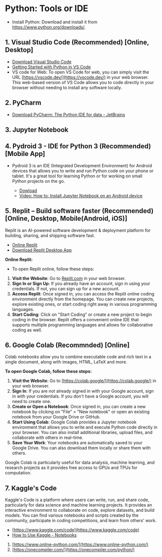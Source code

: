 # Python: Tools or IDE

- Install Python: Download and install it from <https://www.python.org/downloads/>.


## 1. Visual Studio Code **(Recommended)** [Online, Desktop]
   - [Download Visual Studio Code](https://code.visualstudio.com/download) 
   - [Getting Started with Python in VS Code](https://code.visualstudio.com/docs/python/python-tutorial)
   - VS code for Web: To open VS Code for web, you can simply visit the URL [https://vscode.dev/](https://vscode.dev/) in your web browser. This web-based version of VS Code allows you to code directly in your browser without needing to install any software locally.
## 2. PyCharm
   - [Download PyCharm: The Python IDE for data - JetBrains](https://www.jetbrains.com/pycharm/download/?section=windows)

## 3. Jupyter Notebook
   
## 4. Pydroid 3 - IDE for Python 3 **(Recommended)** [Mobile App]

- Pydroid 3 is an IDE (Integrated Development Environment) for Android devices that allows you to write and run Python code on your phone or tablet. It's a great tool for learning Python or for working on small Python projects on the go.

   - [Dowload](https://play.google.com/store/apps/details?id=ru.iiec.pydroid3)
   - [Video: How to: Install Jupyter Notebook on an Android device](https://youtu.be/b2XNfD3xEwY?si=JFQsMiVj5xqkTgGv)

## 5. Replit – Build software faster **(Recommended)** [Online, Desktop, Mobile(Android, iOS)] 
Replit is an AI-powered software development & deployment platform for building, sharing, and shipping software fast.

   -  [Online Replit](https://replit.com/)
   -  [Download Replit Desktop App](https://replit.com/desktop)

**Online Replit:**
-  To open Replit online, follow these steps:
1. **Visit the Website**: Go to [Replit.com](https://replit.com/) in your web browser.
2. **Sign In or Sign Up**: If you already have an account, sign in using your credentials. If not, you can sign up for a new account.
3. **Access Replit**: Once signed in, you can access the Replit online coding environment directly from the homepage. You can create new projects, explore existing ones, or start coding right away in various programming languages.
4. **Start Coding**: Click on "Start Coding" or create a new project to begin coding in the browser.
Replit offers a convenient online IDE that supports multiple programming languages and allows for collaborative coding as well.

## 6. Google Colab **(Recommnded)** [Online]
Colab notebooks allow you to combine executable code and rich text in a single document, along with images, HTML, LaTeX and more.

**To open Google Colab, follow these steps:**

   1. **Visit the Website**: Go to [https://colab.google/](https://colab.google/) in your web browser.
   2. **Sign In**: If you are not already signed in with your Google account, sign in with your credentials. If you don't have a Google account, you will need to create one.
   3. **Create or Open a Notebook**: Once signed in, you can create a new notebook by clicking on "File" > "New notebook" or open an existing notebook from your Google Drive or GitHub.
   4. **Start Using Colab**: Google Colab provides a Jupyter notebook environment that allows you to write and execute Python code directly in your browser. You can also install additional libraries, upload files, and collaborate with others in real-time.
   5. **Save Your Work**: Your notebooks are automatically saved to your Google Drive. You can also download them locally or share them with others.

Google Colab is particularly useful for data analysis, machine learning, and research projects as it provides free access to GPUs and TPUs for computation.

## 7. Kaggle's Code

Kaggle's Code is a platform where users can write, run, and share code, particularly for data science and machine learning projects. It provides an interactive environment to collaborate on code, explore datasets, and build models. You can find various notebooks and scripts created by the community, participate in coding competitions, and learn from others' work.

   - [https://www.kaggle.com/code](https://www.kaggle.com/code)
   - [How to Use Kaggle - Notebooks](https://www.kaggle.com/docs/notebooks)


1. [https://www.online-python.com/](https://www.online-python.com/)
2. [https://onecompiler.com/](https://onecompiler.com/python/)

